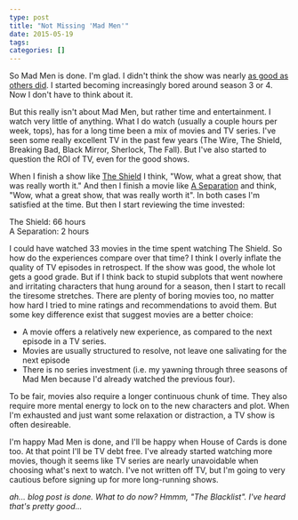 ```yaml
---
type: post
title: "Not Missing 'Mad Men'"
date: 2015-05-19
tags: 
categories: []
---
```

So Mad Men is done. I'm glad. I didn't think the show was nearly [as good as others did](http://www.newyorker.com/culture/cultural-comment/the-original-resonant-existentially-brilliant-mad-men-finale). I started
becoming increasingly bored around season 3 or 4. Now I don't have to think about it.

But this really isn't about Mad Men, but rather time and entertainment. I watch very little of anything. What I
do watch (usually a couple hours per week, tops), has for a long time been a mix of movies and TV series. I've seen some really
excellent TV in the past few years (The Wire, The Shield, Breaking Bad, Black Mirror, Sherlock, The Fall). But I've also started to question the
ROI of TV, even for the good shows.

When I finish a show like [The Shield](http://en.wikipedia.org/wiki/The_Shield) I think, "Wow, what a great show, that was really worth it." And then I finish a movie like [A Separation](http://en.wikipedia.org/wiki/A_Separation) and think, "Wow, what a great show, that was really worth it". In both cases I'm satisfied at the time. But then I start reviewing the time invested:

The Shield: 66 hours  
A Separation: 2 hours

I could have watched 33 movies in the time spent watching The Shield. So how do the experiences compare over that time? I think I overly inflate the quality of TV episodes in retrospect. If the show was good, the whole lot gets a good grade. But if I think back to stupid subplots that went nowhere and irritating characters that hung around for a season, then I start to recall the tiresome stretches. There are plenty of boring movies too, no matter how hard I tried to mine ratings
and recommendations to avoid them. But some key difference exist that suggest movies are a better choice:

* A movie offers a relatively new experience, as compared to the next episode in a TV series.
* Movies are usually structured to resolve, not leave one salivating for the next episode
* There is no series investment (i.e. my yawning through three seasons of Mad Men because I'd already watched the previous four).

To be fair, movies also require a longer continuous chunk of time. They also require more mental energy to lock on to the new characters and plot. When I'm exhausted and just want some relaxation or distraction, a TV show is often desireable.

I'm happy Mad Men is done, and I'll be happy when House of Cards is done too. At that point I'll be TV debt free. I've already started watching more movies, though it seems like TV series are nearly unavoidable when choosing what's next to watch. I've not written off TV, but I'm going to very cautious before signing up for more long-running shows.


_ah... blog post is done. What to do now? Hmmm, "The Blacklist". I've heard that's pretty good..._

